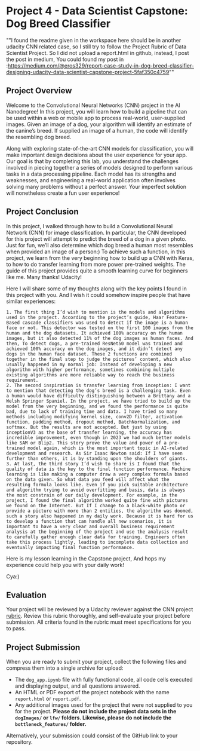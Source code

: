# Project 4 - Data Scientist Capstone: Dog Breed Classifier 

""I found the readme given in the workspace here should be in another udacity CNN related case, so I still try to follow the Project Rubric of Data Scientist Project. So I did not upload a report.html in github, instead, I post the post in medium, You could found my post in :https://medium.com/@eros329/report-case-study-in-dog-breed-classifier-designing-udacity-data-scientist-capstone-project-5faf350c4759""

## Project Overview

Welcome to the Convolutional Neural Networks (CNN) project in the AI Nanodegree! In this project, you will learn how to build a pipeline that can be used within a web or mobile app to process real-world, user-supplied images.  Given an image of a dog, your algorithm will identify an estimate of the canine’s breed.  If supplied an image of a human, the code will identify the resembling dog breed.  

Along with exploring state-of-the-art CNN models for classification, you will make important design decisions about the user experience for your app.  Our goal is that by completing this lab, you understand the challenges involved in piecing together a series of models designed to perform various tasks in a data processing pipeline.  Each model has its strengths and weaknesses, and engineering a real-world application often involves solving many problems without a perfect answer.  Your imperfect solution will nonetheless create a fun user experience!

## Project Conclusion

In this project, I walked through how to build a Convolutional Neural Network (CNN) for image classification. In particular, the CNN developed for this project will attempt to predict the breed of a dog in a given photo. Just for fun, we’ll also determine which dog breed a human most resembles when provided an image of a person:)
To achieve such a function, in this project, we learn from the very beginning how to build up a CNN with Keras, to how to do transfer learning from more power pre-trained weights. The guide of this project provides quite a smooth learning curve for beginners like me. Many thanks! Udacity!

Here I will share some of my thoughts along with the key points I found in this project with you. And I wish it could somehow inspire people that have similar experiences:

    1. The first thing I’d wish to mention is the models and algorithms used in the project. According to the project’s guide, Haar Feature-Based cascade classifiers was used to detect if the image is a human face or not. This detector was tested on the first 100 images from the human and the dog datasets. It achieved 100% accuracy on the human images, but it also detected 11% of the dog images as human faces. And then, To detect dogs, a pre-trained ResNet50 model was trained and achieved 100% accuracy on the dog images, and it didn’t detect any dogs in the human face dataset. These 2 functions are combined together in the final step to judge the pictures’ content, which also usually happened in my normal job: Instead of developing a new algorithm with higher performance, sometimes combining multiple existing algorithms are more reliable way to reach the business requirement.
    2. The second inspiration is transfer learning from inception: I want to mention that detecting the dog’s breed is a challenging task. Even a human would have difficulty distinguishing between a Brittany and a Welsh Springer Spaniel. In the project, we have tried to build up the model from the very beginning, and we found the performance is quite bad, due to lack of training time and data. I have tried so many methods including modifying kernel size, conv2D filter, activation function, padding method, dropout method, BatchNormalization, and softmax. But the results are not accepted. But just by using inceptionV3 as the base of transfer learning, the accuracy has incredible improvement, even though in 2023 we had much better models like SAM or Blip2. This story prove the value and power of a pre-trained model again, which is the most important topic in AI-related development and research. As Sir Isaac Newton said: If I have seen further than others, it is by standing upon the shoulders of giants.
    3. At last, the third story I’d wish to share is I found that the quality of data is the key to the final function performance. Machine learning is like making a computer draw a very complex formula based on the data given. So what data you feed will affect what the resulting formula looks like. Even if you pick suitable architecture and algorithm trying to avoid overfitting and basis, data is always the most constrain of our daily development. For example, in the project, I found the final algorithm worked quite fine with pictures we found on the Internet. But If I change to a black-white photo or provide a picture with more than 2 entities, the algorithm was doomed, such a story also happened in my daily work. Because it is hard for us to develop a function that can handle all new scenarios, it is important to have a very clear and overall business requirement analysis at the beginning of the project and use the analysis result to carefully gather enough clear data for training. Engineers often take this process lightly, leading to incomplete data collection and eventually impacting final function performance.
Here is my lesson learning in the Capstone project, And hops my experience could help you with your daily work!

Cya:)

## Evaluation

Your project will be reviewed by a Udacity reviewer against the CNN project [rubric](https://review.udacity.com/#!/rubrics/810/view).  Review this rubric thoroughly, and self-evaluate your project before submission.  All criteria found in the rubric must meet specifications for you to pass.

## Project Submission

When you are ready to submit your project, collect the following files and compress them into a single archive for upload:
- The `dog_app.ipynb` file with fully functional code, all code cells executed and displaying output, and all questions answered.
- An HTML or PDF export of the project notebook with the name `report.html` or `report.pdf`.
- Any additional images used for the project that were not supplied to you for the project. __Please do not include the project data sets in the `dogImages/` or `lfw/` folders.  Likewise, please do not include the `bottleneck_features/` folder.__

Alternatively, your submission could consist of the GitHub link to your repository.
